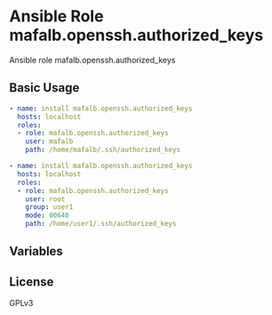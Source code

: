 # Ansible Role mafalb.openssh.authorized_keys

Ansible role mafalb.openssh.authorized_keys

## Basic Usage

```yaml
- name: install mafalb.openssh.authorized_keys
  hosts: localhost
  roles:
  - role: mafalb.openssh.authorized_keys
    user: mafalb
    path: /home/mafalb/.ssh/authorized_keys
```

```yaml
- name: install mafalb.openssh.authorized_keys
  hosts: localhost
  roles:
  - role: mafalb.openssh.authorized_keys
    user: root
    group: user1
    mode: 00640
    path: /home/user1/.ssh/authorized_keys
```

## Variables

## License

GPLv3

